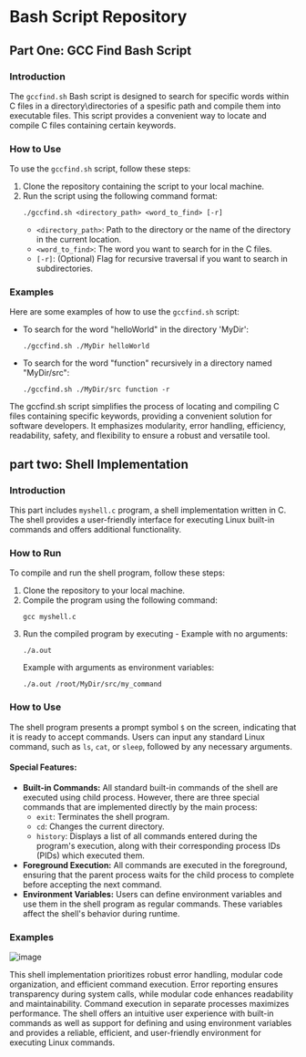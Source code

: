 # Bash Script Repository

## Part One: GCC Find Bash Script

### Introduction
The `gccfind.sh` Bash script is designed to search for specific words within C files in a directory\directories of a spesific path and compile them into executable files. This script provides a convenient way to locate and compile C files containing certain keywords.

### How to Use
To use the `gccfind.sh` script, follow these steps:
1. Clone the repository containing the script to your local machine.
4. Run the script using the following command format:
   ```
   ./gccfind.sh <directory_path> <word_to_find> [-r]
   ```
   - `<directory_path>`: Path to the directory or the name of the directory in the current location.
   - `<word_to_find>`: The word you want to search for in the C files.
   - `[-r]`: (Optional) Flag for recursive traversal if you want to search in subdirectories.

### Examples
Here are some examples of how to use the `gccfind.sh` script:
- To search for the word "helloWorld" in the directory 'MyDir':
  ```
  ./gccfind.sh ./MyDir helloWorld
  ```

- To search for the word "function" recursively in a directory named "MyDir/src":
  ```
  ./gccfind.sh ./MyDir/src function -r
  ```

The gccfind.sh script simplifies the process of locating and compiling C files containing specific keywords, providing a convenient solution for software developers. It emphasizes modularity, error handling, efficiency, readability, safety, and flexibility to ensure a robust and versatile tool. 

## part two: Shell Implementation

### Introduction
This part includes `myshell.c` program, a shell implementation written in C. The shell provides a user-friendly interface for executing Linux built-in commands and offers additional functionality.

### How to Run
To compile and run the shell program, follow these steps:
1. Clone the repository to your local machine.
2. Compile the program using the following command:
   ```
   gcc myshell.c
   ```
4. Run the compiled program by executing -  Example with no arguments:
   ```
   ./a.out
   ```
   Example with arguments as environment variables:
   ```
   ./a.out /root/MyDir/src/my_command
   ```

### How to Use
The shell program presents a prompt symbol `$` on the screen, indicating that it is ready to accept commands. Users can input any standard Linux command, such as `ls`, `cat`, or `sleep`, followed by any necessary arguments.

#### Special Features:
- **Built-in Commands:** All standard built-in commands of the shell are executed using child process. However, there are three special commands that are implemented directly by the main process:
  - `exit`: Terminates the shell program.
  - `cd`: Changes the current directory.
  - `history`: Displays a list of all commands entered during the program's execution, along with their corresponding process IDs (PIDs) which executed them.
- **Foreground Execution:** All commands are executed in the foreground, ensuring that the parent process waits for the child process to complete before accepting the next command.
- **Environment Variables:** Users can define environment variables and use them in the shell program as regular commands. These variables affect the shell's behavior during runtime.

### Examples
![image](https://github.com/yeela8g/shell-implementation/assets/118124478/8e7a07f5-d90f-4023-96f5-230b84dd01a7)


This shell implementation prioritizes robust error handling, modular code organization, and efficient command execution. Error reporting ensures transparency during system calls, while modular code enhances readability and maintainability. Command execution in separate processes maximizes performance. The shell offers an intuitive user experience with built-in commands as well as support for defining and using environment variables and provides a reliable, efficient, and user-friendly environment for executing Linux commands.
